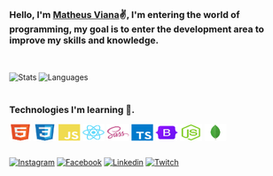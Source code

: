 ### Hello, I'm <a href="https://www.linkedin.com/in/matheus-viana-3149a81b0/"> Matheus Viana</a>✌️, I'm entering the world of programming, my goal is to enter the development area to improve my skills and knowledge.

##

<div style="display: inline_block"><br>
<img height="180em" align="center" alt="Stats" src="https://github-readme-stats.vercel.app/api/?username=Vianahdev&show_icons=true&theme=dracula&hide_border=false&include_all_commits=false&count_private=false" />
<img height="180em" align="center" alt="Languages" src="https://github-readme-stats.vercel.app/api/top-langs/?username=Vianahdev&layout=compact&theme=dracula" />
</div><br>

### Technologies I'm learning 📝.

<div style="display: inline_block">
  <img align="center" alt="Vianah-HTML" height="30" width="40" src="https://raw.githubusercontent.com/devicons/devicon/master/icons/html5/html5-original.svg">
  <img align="center" alt="Vianah-CSS" height="30" width="40" src="https://raw.githubusercontent.com/devicons/devicon/master/icons/css3/css3-original.svg">
  <img align="center" alt="Vianah-JS" height="30" width="40" src="https://raw.githubusercontent.com/devicons/devicon/master/icons/javascript/javascript-plain.svg">
  <img align="center" alt="Vianah-React" height="30" width="40" src="https://raw.githubusercontent.com/devicons/devicon/master/icons/react/react-original.svg">
  <img align="center" alt="Vianah-sass" height="30" width="40" src="https://raw.githubusercontent.com/devicons/devicon/master/icons/sass/sass-original.svg">
  <img align="center" alt="Vianah-typescript" height="30" width="40" src="https://raw.githubusercontent.com/devicons/devicon/master/icons/typescript/typescript-original.svg">
  <img align="center" alt="Vianah-bootstrap" height="30" width="40" src="https://raw.githubusercontent.com/devicons/devicon/master/icons/bootstrap/bootstrap-original.svg">
  <img align="center" alt="Vianah-Nodejs" height="30" width="40" src="https://raw.githubusercontent.com/devicons/devicon/master/icons/nodejs/nodejs-original.svg">
  <img align="center" alt="Vianah-bootstrap" height="30" width="40" src="https://raw.githubusercontent.com/devicons/devicon/master/icons/mongodb/mongodb-original.svg">
</div>

##

[![Instagram](https://img.shields.io/badge/Instagram-E4405F?style=for-the-badge&logo=instagram&logoColor=white)](https://www.instagram.com/mviannah/)
[![Facebook](https://img.shields.io/badge/Facebook-1877F2?style=for-the-badge&logo=facebook&logoColor=white)](https://www.facebook.com/mathues.viana)
[![Linkedin](https://img.shields.io/badge/LinkedIn-0077B5?style=for-the-badge&logo=linkedin&logoColor=white)](https://www.linkedin.com/in/matheus-viana-3149a81b0/)
[![Twitch](https://img.shields.io/badge/Twitch-9146FF?style=for-the-badge&logo=twitch&logoColor=white)](https://www.twitch.tv/supre3m0)

